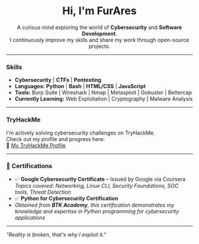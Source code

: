 <h1 align="center"> Hi, I'm FurAres</h1>

<p align="center">
    A curious mind exploring the world of <strong>Cybersecurity</strong> and <strong>Software Development</strong>.<br>
    I continuously improve my skills and share my work through open-source projects.
</p>

---

### Skills

- **Cybersecurity** | **CTFs** | **Pentesting**  
- **Languages:** **Python** | **Bash** | **HTML/CSS** | **JavaScript**  
- **Tools:** Burp Suite | Wireshark | Nmap | Metasploit | Gobuster | Bettercap
- **Currently Learning:** Web Exploitation | Cryptography | Malware Analysis

---

### TryHackMe

I'm actively solving cybersecurity challenges on TryHackMe.  
Check out my profile and progress here:  
🔗 [My TryHackMe Profile](https://tryhackme.com/p/furares)

---

### 📜 Certifications

- ✅ **Google Cybersecurity Certificate** – Issued by Google via Coursera  
  *Topics covered: Networking, Linux CLI, Security Foundations, SOC tools, Threat Detection*
- ✅ **Python for Cybersecurity Certification**
- *Obtained from **BTK Academy**, this certification demonstrates my knowledge and expertise in Python programming for cybersecurity applications*

---

*"Reality is broken, that's why I exploit it."*
